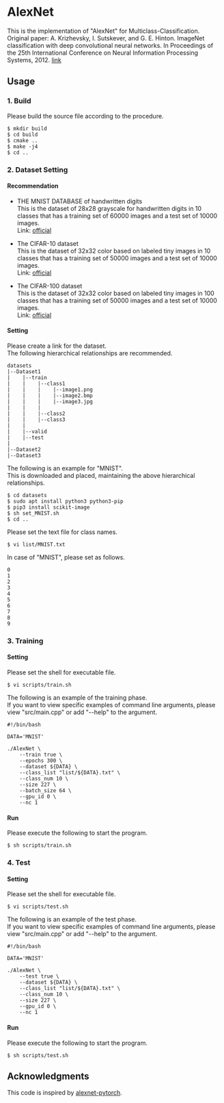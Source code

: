 # AlexNet
This is the implementation of "AlexNet" for Multiclass-Classification.<br>
Original paper: A. Krizhevsky, I. Sutskever, and G. E. Hinton. ImageNet classification with deep convolutional neural networks. In Proceedings of the 25th International Conference on Neural Information Processing Systems, 2012. [link](http://papers.nips.cc/paper/4824-imagenet-classification-with-deep-convolutional-neural-networ)

## Usage

### 1. Build
Please build the source file according to the procedure.
~~~
$ mkdir build
$ cd build
$ cmake ..
$ make -j4
$ cd ..
~~~

### 2. Dataset Setting

#### Recommendation
- THE MNIST DATABASE of handwritten digits<br>
This is the dataset of 28x28 grayscale for handwritten digits in 10 classes that has a training set of 60000 images and a test set of 10000 images.<br>
Link: [official](http://yann.lecun.com/exdb/mnist/)

- The CIFAR-10 dataset<br>
This is the dataset of 32x32 color based on labeled tiny images in 10 classes that has a training set of 50000 images and a test set of 10000 images.<br>
Link: [official](https://www.cs.toronto.edu/~kriz/cifar.html)

- The CIFAR-100 dataset<br>
This is the dataset of 32x32 color based on labeled tiny images in 100 classes that has a training set of 50000 images and a test set of 10000 images.<br>
Link: [official](https://www.cs.toronto.edu/~kriz/cifar.html)

#### Setting

Please create a link for the dataset.<br>
The following hierarchical relationships are recommended.

~~~
datasets
|--Dataset1
|    |--train
|    |    |--class1
|    |    |    |--image1.png
|    |    |    |--image2.bmp
|    |    |    |--image3.jpg
|    |    |
|    |    |--class2
|    |    |--class3
|    |
|    |--valid
|    |--test
|
|--Dataset2
|--Dataset3
~~~

The following is an example for "MNIST".<br>
This is downloaded and placed, maintaining the above hierarchical relationships.
~~~
$ cd datasets
$ sudo apt install python3 python3-pip
$ pip3 install scikit-image
$ sh set_MNIST.sh
$ cd ..
~~~

Please set the text file for class names.
~~~
$ vi list/MNIST.txt
~~~

In case of "MNIST", please set as follows.
~~~
0
1
2
3
4
5
6
7
8
9
~~~

### 3. Training

#### Setting
Please set the shell for executable file.
~~~
$ vi scripts/train.sh
~~~
The following is an example of the training phase.<br>
If you want to view specific examples of command line arguments, please view "src/main.cpp" or add "--help" to the argument.
~~~
#!/bin/bash

DATA='MNIST'

./AlexNet \
    --train true \
    --epochs 300 \
    --dataset ${DATA} \
    --class_list "list/${DATA}.txt" \
    --class_num 10 \
    --size 227 \
    --batch_size 64 \
    --gpu_id 0 \
    --nc 1
~~~

#### Run
Please execute the following to start the program.
~~~
$ sh scripts/train.sh
~~~

### 4. Test

#### Setting
Please set the shell for executable file.
~~~
$ vi scripts/test.sh
~~~
The following is an example of the test phase.<br>
If you want to view specific examples of command line arguments, please view "src/main.cpp" or add "--help" to the argument.
~~~
#!/bin/bash

DATA='MNIST'

./AlexNet \
    --test true \
    --dataset ${DATA} \
    --class_list "list/${DATA}.txt" \
    --class_num 10 \
    --size 227 \
    --gpu_id 0 \
    --nc 1
~~~

#### Run
Please execute the following to start the program.
~~~
$ sh scripts/test.sh
~~~


## Acknowledgments
This code is inspired by [alexnet-pytorch](https://github.com/dansuh17/alexnet-pytorch).


